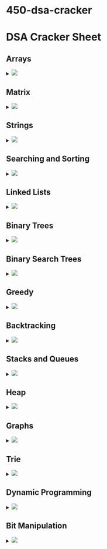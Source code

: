 # 450-dsa-cracker

<!--
<h2 id="index">Index :</h2>
<ol>
    <li><a href="#array"> Arrays</a></li>
    <li><a href="#matrix"> Matrix</a></li>
    <li><a href="#string"> Strings</a></li>
    <li><a href="#sns"> Searching & Sorting</a></li>
    <li><a href="#linkedlist"> LinkedList</a></li>
    <li><a href="#binarytrees"> Binary Trees</a></li>
    <li><a href="#bst"> Binary Search Trees</a></li>
    <li><a href="#greedy"> Greedy</a></li>
    <li><a href="#backtracking"> BackTracking</a></li>
    <li><a href="#snq"> Stacks & Queues</a></li>
    <li><a href="#heap"> Heap</a></li>
    <li><a href="#graph"> Graph</a></li>
    <li><a href="#trie"> Trie</a></li>
    <li><a href="#dp"> Dynamic Programming</a></li>
    <li><a href="#bm"> Bit Manipulation</a></li>
</ol>

` Recommended: Please solve it on “PRACTICE ” first, before moving on to the solution. `

-->

# DSA Cracker Sheet

## Arrays

<details>

<summary><img id="array" src="https://img.shields.io/badge/Arrays-36-brightgreen?style=for-the-badge"></summary>

| Topic: | Problem                                                                                                                                           |                                                              Solutions                                                               |
| :----: | ------------------------------------------------------------------------------------------------------------------------------------------------- | :----------------------------------------------------------------------------------------------------------------------------------: |
| Array  | Reverse the array                                                                                                                                 |                                                                 <->                                                                  |
| Array  | Find the maximum and minimum element in an array                                                                                                  |                                                                 <->                                                                  |
| Array  | Find the "Kth" max and min element of an array                                                                                                    |                                                                 <->                                                                  |
| Array  | Given an array which consists of only 0, 1 and 2. Sort the array without using any sorting algo                                                   |                                                                 <->                                                                  |
| Array  | Move all the negative elements to one side of the array                                                                                           |                                                                 <->                                                                  |
| Array  | Find the Union and Intersection of the two sorted arrays.                                                                                         |                                                                 <->                                                                  |
| Array  | Write a program to cyclically rotate an array by one.                                                                                             |                                                                 <->                                                                  |
| Array  | find Largest sum contiguous Subarray [V. IMP]                                                                                                     |                                                                 <->                                                                  |
| Array  | Minimise the maximum difference between heights [V.IMP]                                                                                           |                                                                 <->                                                                  |
| Array  | Minimum no. of Jumps to reach end of an array                                                                                                     |                                                                 <->                                                                  |
| Array  | find duplicate in an array of N+1 Integers                                                                                                        |                                                                 <->                                                                  |
| Array  | Merge 2 sorted arrays without using Extra space.                                                                                                  |                                                                 <->                                                                  |
| Array  | Kadane's Algo [V.V.V.V.V IMP]                                                                                                                     |                                                                 <->                                                                  |
| Array  | Merge Intervals                                                                                                                                   |                                                                 <->                                                                  |
| Array  | Next Permutation                                                                                                                                  |                                                                 <->                                                                  |
| Array  | Count Inversion                                                                                                                                   |                                                                 <->                                                                  |
| Array  | [Best time to buy and Sell stock](https://www.geeksforgeeks.org/best-time-to-buy-and-sell-stock/)                                                 |             [![](https://img.shields.io/badge/Solution-green)](./01-Arrays/arrays_17_Best_time_to_buy_and_Sell_stock.py)             |
| Array  | find all pairs on integer array whose sum is equal to given number                                                                                |                                                                 <->                                                                  |
| Array  | find common elements In 3 sorted arrays                                                                                                           |                                                                 <->                                                                  |
| Array  | Rearrange the array in alternating positive and negative items with O(1) extra space                                                              |                                                                 <->                                                                  |
| Array  | Find if there is any subarray with sum equal to 0                                                                                                 |                                                                 <->                                                                  |
| Array  | Find factorial of a large number                                                                                                                  |                                                                 <->                                                                  |
| Array  | find maximum product subarray                                                                                                                     |                                                                 <->                                                                  |
| Array  | Find longest coinsecutive subsequence                                                                                                             |                                                                 <->                                                                  |
| Array  | Given an array of size n and a number k, fin all elements that appear more than " n/k " times.                                                    |                                                                 <->                                                                  |
| Array  | Maximum profit by buying and selling a share atmost twice                                                                                         |                                                                 <->                                                                  |
| Array  | Find whether an array is a subset of another array                                                                                                |                                                                 <->                                                                  |
| Array  | Find the triplet that sum to a given value                                                                                                        |                                                                 <->                                                                  |
| Array  | Trapping Rain water problem                                                                                                                       |                                                                 <->                                                                  |
| Array  | Chocolate Distribution problem                                                                                                                    |                                                                 <->                                                                  |
| Array  | Smallest Subarray with sum greater than a given value                                                                                             |                                                                 <->                                                                  |
| Array  | [Three way partitioning of an array around a given value](https://www.geeksforgeeks.org/three-way-partitioning-of-an-array-around-a-given-range/) | [![](https://img.shields.io/badge/Solution-green)](./01-Arrays/arrays_32_Three_way_partitioning_of_an_array_around_a_given_value.py) |
| Array  | Minimum swaps required bring elements less equal K together                                                                                       |                                                                 <->                                                                  |
| Array  | Minimum no. of operations required to make an array palindrome                                                                                    |                                                                 <->                                                                  |
| Array  | Median of 2 sorted arrays of equal size                                                                                                           |                                                                 <->                                                                  |
| Array  | Median of 2 sorted arrays of different size                                                                                                       |                                                                 <->                                                                  |

</details>

## Matrix

<details>

<summary><img id="matrix" src="https://img.shields.io/badge/Matrix-10-yellow?style=for-the-badge"></summary>

| Topic: | Problem                                                                                                                |                                                                    Solutions                                                                    |
| :----: | ---------------------------------------------------------------------------------------------------------------------- | :---------------------------------------------------------------------------------------------------------------------------------------------: |
| Matrix | Spiral traversal on a Matrix                                                                                           |                                                                       <->                                                                       |
| Matrix | Search an element in a matriix                                                                                         |                                                                       <->                                                                       |
| Matrix | Find median in a row wise sorted matrix                                                                                |                                                                       <->                                                                       |
| Matrix | Find row with maximum no. of 1's                                                                                       |                                                                       <->                                                                       |
| Matrix | [Print elements in sorted order using row-column wise sorted matrix](https://www.geeksforgeeks.org/sort-given-matrix/) | [![](https://img.shields.io/badge/Solution-green)](./02-Matrix/matrix_05_Print_elements_in_sorted_order_using_row_column_wise_sorted_matrix.py) |
| Matrix | Maximum size rectangle                                                                                                 |                                                                       <->                                                                       |
| Matrix | Find a specific pair in matrix                                                                                         |                                                                       <->                                                                       |
| Matrix | Rotate matrix by 90 degrees                                                                                            |                                                                       <->                                                                       |
| Matrix | Kth smallest element in a row-cpumn wise sorted matrix                                                                 |                                                                       <->                                                                       |
| Matrix | Common elements in all rows of a given matrix                                                                          |                                                                       <->                                                                       |

</details>

## Strings

<details>

<summary><img id="string" src="https://img.shields.io/badge/String-42-orange?style=for-the-badge"></summary>

| Topic: | Problem                                                                                                                     |                                                           Solutions                                                            |
| :----: | --------------------------------------------------------------------------------------------------------------------------- | :----------------------------------------------------------------------------------------------------------------------------: |
| String | Reverse a String                                                                                                            |                                                              <->                                                               |
| String | Check whether a String is Palindrome or not                                                                                 |                                                              <->                                                               |
| String | Find Duplicate characters in a string                                                                                       |                                                              <->                                                               |
| String | Why strings are immutable in Java?                                                                                          |                                                              <->                                                               |
| String | Write a Code to check whether one string is a rotation of another                                                           |                                                              <->                                                               |
| String | Write a Program to check whether a string is a valid shuffle of two strings or not                                          |                                                              <->                                                               |
| String | Count and Say problem                                                                                                       |                                                              <->                                                               |
| String | Write a program to find the longest Palindrome in a string.[ Longest palindromic Substring]                                 |                                                              <->                                                               |
| String | Find Longest Recurring Subsequence in String                                                                                |                                                              <->                                                               |
| String | Print all Subsequences of a string.                                                                                         |                                                              <->                                                               |
| String | Print all the permutations of the given string                                                                              |                                                              <->                                                               |
| String | Split the Binary string into two substring with equal 0’s and 1’s                                                           |                                                              <->                                                               |
| String | Word Wrap Problem [VERY IMP].                                                                                               |                                                              <->                                                               |
| String | EDIT Distance [Very Imp]                                                                                                    |                                                              <->                                                               |
| String | Find next greater number with same set of digits. [Very Very IMP]                                                           |                                                              <->                                                               |
| String | Balanced Parenthesis problem.[Imp]                                                                                          |                                                              <->                                                               |
| String | Word break Problem[ Very Imp]                                                                                               |                                                              <->                                                               |
| String | Rabin Karp Algo                                                                                                             |                                                              <->                                                               |
| String | KMP Algo                                                                                                                    |                                                              <->                                                               |
| String | Convert a Sentence into its equivalent mobile numeric keypad sequence.                                                      |                                                              <->                                                               |
| String | Minimum number of bracket reversals needed to make an expression balanced.                                                  |                                                              <->                                                               |
| String | Count All Palindromic Subsequence in a given String.                                                                        |                                                              <->                                                               |
| String | Count of number of given string in 2D character array                                                                       |                                                              <->                                                               |
| String | Search a Word in a 2D Grid of characters.                                                                                   |                                                              <->                                                               |
| String | Boyer Moore Algorithm for Pattern Searching.                                                                                |                                                              <->                                                               |
| String | Converting Roman Numerals to Decimal                                                                                        |                                                              <->                                                               |
| String | Longest Common Prefix                                                                                                       |                                                              <->                                                               |
| String | [Number of flips to make binary string alternate](https://www.geeksforgeeks.org/number-flips-make-binary-string-alternate/) | [![](https://img.shields.io/badge/Solution-green)](./03-Strings/strings_28_Number_of_flips_to_make_binary_string_alternate.py) |
| String | Find the first repeated word in string.                                                                                     |                                                              <->                                                               |
| String | Minimum number of swaps for bracket balancing.                                                                              |                                                              <->                                                               |
| String | Find the longest common subsequence between two strings.                                                                    |                                                              <->                                                               |
| String | Program to generate all possible valid IP addresses from given string.                                                      |                                                              <->                                                               |
| String | Write a program tofind the smallest window that contains all characters of string itself.                                   |                                                              <->                                                               |
| String | Rearrange characters in a string such that no two adjacent are same                                                         |                                                              <->                                                               |
| String | Minimum characters to be added at front to make string palindrome                                                           |                                                              <->                                                               |
| String | Given a sequence of words, print all anagrams together                                                                      |                                                              <->                                                               |
| String | Find the smallest window in a string containing all characters of another string                                            |                                                              <->                                                               |
| String | Recursively remove all adjacent duplicates                                                                                  |                                                              <->                                                               |
| String | String matching where one string contains wildcard characters                                                               |                                                              <->                                                               |
| String | Function to find Number of customers who could not get a computer                                                           |                                                              <->                                                               |
| String | Transform One String to Another using Minimum Number of Given Operation                                                     |                                                              <->                                                               |
| String | Check if two given strings are isomorphic to each other                                                                     |                                                              <->                                                               |
| String | Recursively print all sentences that can be formed from list of word lists                                                  |                                                              <->                                                               |

</details>

## Searching and Sorting

<details>

<summary><img id="sns" src="https://img.shields.io/badge/Searching_&_Sorting-36-red?style=for-the-badge"></summary>

|       Topic:        | Problem                                                                                                         |                                                                    Solutions                                                                     |
| :-----------------: | --------------------------------------------------------------------------------------------------------------- | :----------------------------------------------------------------------------------------------------------------------------------------------: |
| Searching & Sorting | Find first and last positions of an element in a sorted array                                                   |                                                                       <->                                                                        |
| Searching & Sorting | Find a Fixed Point (Value equal to index) in a given array                                                      |                                                                       <->                                                                        |
| Searching & Sorting | Search in a rotated sorted array                                                                                |                                                                       <->                                                                        |
| Searching & Sorting | square root of an integer                                                                                       |                                                                       <->                                                                        |
| Searching & Sorting | Maximum and minimum of an array using minimum number of comparisons                                             |                                                                       <->                                                                        |
| Searching & Sorting | Optimum location of point to minimize total distance                                                            |                                                                       <->                                                                        |
| Searching & Sorting | Find the repeating and the missing                                                                              |                                                                       <->                                                                        |
| Searching & Sorting | find majority element                                                                                           |                                                                       <->                                                                        |
| Searching & Sorting | Searching in an array where adjacent differ by at most k                                                        |                                                                       <->                                                                        |
| Searching & Sorting | find a pair with a given difference                                                                             |                                                                       <->                                                                        |
| Searching & Sorting | find four elements that sum to a given value                                                                    |                                                                       <->                                                                        |
| Searching & Sorting | maximum sum such that no 2 elements are adjacent                                                                |                                                                       <->                                                                        |
| Searching & Sorting | Count triplet with sum smaller than a given value                                                               |                                                                       <->                                                                        |
| Searching & Sorting | merge 2 sorted arrays                                                                                           |                                                                       <->                                                                        |
| Searching & Sorting | print all subarrays with 0 sum                                                                                  |                                                                       <->                                                                        |
| Searching & Sorting | Product array Puzzle                                                                                            |                                                                       <->                                                                        |
| Searching & Sorting | [Sort array according to count of set bits](https://www.geeksforgeeks.org/sort-array-according-count-set-bits/) | [![](https://img.shields.io/badge/Solution-green)](./04-Searching&Sorting/searching_and_sorting_17_Sort_array_according_to_count_of_set_bits.py) |
| Searching & Sorting | minimum no. of swaps required to sort the array                                                                 |                                                                       <->                                                                        |
| Searching & Sorting | Bishu and Soldiers                                                                                              |                                                                       <->                                                                        |
| Searching & Sorting | Rasta and Kheshtak                                                                                              |                                                                       <->                                                                        |
| Searching & Sorting | Kth smallest number again                                                                                       |                                                                       <->                                                                        |
| Searching & Sorting | Find pivot element in a sorted array                                                                            |                                                                       <->                                                                        |
| Searching & Sorting | K-th Element of Two Sorted Arrays                                                                               |                                                                       <->                                                                        |
| Searching & Sorting | Aggressive cows                                                                                                 |                                                                       <->                                                                        |
| Searching & Sorting | Book Allocation Problem                                                                                         |                                                                       <->                                                                        |
| Searching & Sorting | EKOSPOJ:                                                                                                        |                                                                       <->                                                                        |
| Searching & Sorting | Job Scheduling Algo                                                                                             |                                                                       <->                                                                        |
| Searching & Sorting | Missing Number in AP                                                                                            |                                                                       <->                                                                        |
| Searching & Sorting | Smallest number with atleastn trailing zeroes infactorial                                                       |                                                                       <->                                                                        |
| Searching & Sorting | Painters Partition Problem:                                                                                     |                                                                       <->                                                                        |
| Searching & Sorting | ROTI-Prata SPOJ                                                                                                 |                                                                       <->                                                                        |
| Searching & Sorting | DoubleHelix SPOJ                                                                                                |                                                                       <->                                                                        |
| Searching & Sorting | Subset Sums                                                                                                     |                                                                       <->                                                                        |
| Searching & Sorting | Findthe inversion count                                                                                         |                                                                       <->                                                                        |
| Searching & Sorting | Implement Merge-sort in-place                                                                                   |                                                                       <->                                                                        |
| Searching & Sorting | Partitioning and Sorting Arrays with Many Repeated Entries                                                      |                                                                       <->                                                                        |

</details>

## Linked Lists

<details>

<summary><img id="linkedlist" src="https://img.shields.io/badge/Linked_List-36-blue?style=for-the-badge"></summary>

|   Topic:   | Problem                                                                         | Solutions |
| :--------: | ------------------------------------------------------------------------------- | :-------: |
| LinkedList | Write a Program to reverse the Linked List. (Both Iterative and recursive)      |    <->    |
| LinkedList | Reverse a Linked List in group of Given Size. [Very Imp]                        |    <->    |
| LinkedList | Write a program to Detect loop in a linked list.                                |    <->    |
| LinkedList | Write a program to Delete loop in a linked list.                                |    <->    |
| LinkedList | Find the starting point of the loop.                                            |    <->    |
| LinkedList | Remove Duplicates in a sorted Linked List.                                      |    <->    |
| LinkedList | Remove Duplicates in a Un-sorted Linked List.                                   |    <->    |
| LinkedList | Write a Program to Move the last element to Front in a Linked List.             |    <->    |
| LinkedList | Add “1” to a number represented as a Linked List.                               |    <->    |
| LinkedList | Add two numbers represented by linked lists.                                    |    <->    |
| LinkedList | Intersection of two Sorted Linked List.                                         |    <->    |
| LinkedList | Intersection Point of two Linked Lists.                                         |    <->    |
| LinkedList | Merge Sort For Linked lists.[Very Important]                                    |    <->    |
| LinkedList | Quicksort for Linked Lists.[Very Important]                                     |    <->    |
| LinkedList | Find the middle Element of a linked list.                                       |    <->    |
| LinkedList | Check if a linked list is a circular linked list.                               |    <->    |
| LinkedList | Split a Circular linked list into two halves.                                   |    <->    |
| LinkedList | Write a Program to check whether the Singly Linked list is a palindrome or not. |    <->    |
| LinkedList | Deletion from a Circular Linked List.                                           |    <->    |
| LinkedList | Reverse a Doubly Linked list.                                                   |    <->    |
| LinkedList | Find pairs with a given sum in a DLL.                                           |    <->    |
| LinkedList | Count triplets in a sorted DLL whose sum is equal to given value “X”.           |    <->    |
| LinkedList | Sort a “k”sorted Doubly Linked list.[Very IMP]                                  |    <->    |
| LinkedList | Rotate DoublyLinked list by N nodes.                                            |    <->    |
| LinkedList | Rotate a Doubly Linked list in group of Given Size.[Very IMP]                   |    <->    |
| LinkedList | Can we reverse a linked list in less than O(n) ?                                |    <->    |
| LinkedList | Why Quicksort is preferred for. Arrays and Merge Sort for LinkedLists ?         |    <->    |
| LinkedList | Flatten a Linked List                                                           |    <->    |
| LinkedList | Sort a LL of 0's, 1's and 2's                                                   |    <->    |
| LinkedList | Clone a linked list with next and random pointer                                |    <->    |
| LinkedList | Merge K sorted Linked list                                                      |    <->    |
| LinkedList | Multiply 2 no. represented by LL                                                |    <->    |
| LinkedList | Delete nodes which have a greater value on right side                           |    <->    |
| LinkedList | Segregate even and odd nodes in a Linked List                                   |    <->    |
| LinkedList | Program for n’th node from the end of a Linked List                             |    <->    |
| LinkedList | Find the first non-repeating character from a stream of characters              |    <->    |

</details>

## Binary Trees

<details>

<summary><img id="binarytrees" src="https://img.shields.io/badge/Binary_Trees-35-bluevoilet?style=for-the-badge"></summary>

|    Topic:    | Problem                                                                      | Solutions |
| :----------: | ---------------------------------------------------------------------------- | :-------: |
| Binary Trees | level order traversal                                                        |    <->    |
| Binary Trees | Reverse Level Order traversal                                                |    <->    |
| Binary Trees | Height of a tree                                                             |    <->    |
| Binary Trees | Diameter of a tree                                                           |    <->    |
| Binary Trees | Mirror of a tree                                                             |    <->    |
| Binary Trees | Inorder Traversal of a tree both using recursion and Iteration               |    <->    |
| Binary Trees | Preorder Traversal of a tree both using recursion and Iteration              |    <->    |
| Binary Trees | Postorder Traversal of a tree both using recursion and Iteration             |    <->    |
| Binary Trees | Left View of a tree                                                          |    <->    |
| Binary Trees | Right View of Tree                                                           |    <->    |
| Binary Trees | Top View of a tree                                                           |    <->    |
| Binary Trees | Bottom View of a tree                                                        |    <->    |
| Binary Trees | Zig-Zag traversal of a binary tree                                           |    <->    |
| Binary Trees | Check if a tree is balanced or not                                           |    <->    |
| Binary Trees | Diagnol Traversal of a Binary tree                                           |    <->    |
| Binary Trees | Boundary traversal of a Binary tree                                          |    <->    |
| Binary Trees | Construct Binary Tree from String with Bracket Representation                |    <->    |
| Binary Trees | Convert Binary tree into Doubly Linked List                                  |    <->    |
| Binary Trees | Convert Binary tree into Sum tree                                            |    <->    |
| Binary Trees | Construct Binary tree from Inorder and preorder traversal                    |    <->    |
| Binary Trees | Find minimum swaps required to convert a Binary tree into BST                |    <->    |
| Binary Trees | Check if Binary tree is Sum tree or not                                      |    <->    |
| Binary Trees | Check if all leaf nodes are at same level or not                             |    <->    |
| Binary Trees | Check if a Binary Tree contains duplicate subtrees of size 2 or more [ IMP ] |    <->    |
| Binary Trees | Check if 2 trees are mirror or not                                           |    <->    |
| Binary Trees | Sum of Nodes on the Longest path from root to leaf node                      |    <->    |
| Binary Trees | Check if given graph is tree or not. [ IMP ]                                 |    <->    |
| Binary Trees | Find Largest subtree sum in a tree                                           |    <->    |
| Binary Trees | Maximum Sum of nodes in Binary tree such that no two are adjacent            |    <->    |
| Binary Trees | Print all "K" Sum paths in a Binary tree                                     |    <->    |
| Binary Trees | Find LCA in a Binary tree                                                    |    <->    |
| Binary Trees | Find distance between 2 nodes in a Binary tree                               |    <->    |
| Binary Trees | Kth Ancestor of node in a Binary tree                                        |    <->    |
| Binary Trees | Find all Duplicate subtrees in a Binary tree [ IMP ]                         |    <->    |
| Binary Trees | Tree Isomorphism Problem                                                     |    <->    |

</details>

## Binary Search Trees

<details>

<summary><img id="bst" src="https://img.shields.io/badge/Binary_Search_Trees-22-yellowgreen?style=for-the-badge"></summary>

|       Topic:        | Problem                                                           | Solutions |
| :-----------------: | ----------------------------------------------------------------- | :-------: |
| Binary Search Trees | Fina a value in a BST                                             |    <->    |
| Binary Search Trees | Deletion of a node in a BST                                       |    <->    |
| Binary Search Trees | Find min and max value in a BST                                   |    <->    |
| Binary Search Trees | Find inorder successor and inorder predecessor in a BST           |    <->    |
| Binary Search Trees | Check if a tree is a BST or not                                   |    <->    |
| Binary Search Trees | Populate Inorder successor of all nodes                           |    <->    |
| Binary Search Trees | Find LCA of 2 nodes in a BST                                      |    <->    |
| Binary Search Trees | Construct BST from preorder traversal                             |    <->    |
| Binary Search Trees | Convert Binary tree into BST                                      |    <->    |
| Binary Search Trees | Convert a normal BST into a Balanced BST                          |    <->    |
| Binary Search Trees | Merge two BST [ V.V.V>IMP ]                                       |    <->    |
| Binary Search Trees | Find Kth largest element in a BST                                 |    <->    |
| Binary Search Trees | Find Kth smallest element in a BST                                |    <->    |
| Binary Search Trees | Count pairs from 2 BST whose sum is equal to given value "X"      |    <->    |
| Binary Search Trees | Find the median of BST in O(n) time and O(1) space                |    <->    |
| Binary Search Trees | Count BST ndoes that lie in a given range                         |    <->    |
| Binary Search Trees | Replace every element with the least greater element on its right |    <->    |
| Binary Search Trees | Given "n" appointments, find the conflicting appointments         |    <->    |
| Binary Search Trees | Check preorder is valid or not                                    |    <->    |
| Binary Search Trees | Check whether BST contains Dead end                               |    <->    |
| Binary Search Trees | Largest BST in a Binary Tree [ V.V.V.V.V IMP ]                    |    <->    |
| Binary Search Trees | Flatten BST to sorted list                                        |    <->    |

</details>

## Greedy

<details>

<summary><img id="greedy" src="https://img.shields.io/badge/Greedy-35-green?style=for-the-badge"> </summary>

| Topic: | Problem                                                                                 | Solutions |
| :----: | --------------------------------------------------------------------------------------- | :-------: |
| Greedy | Activity Selection Problem                                                              |    <->    |
| Greedy | Job SequencingProblem                                                                   |    <->    |
| Greedy | Huffman Coding                                                                          |    <->    |
| Greedy | Water Connection Problem                                                                |    <->    |
| Greedy | Fractional Knapsack Problem                                                             |    <->    |
| Greedy | Greedy Algorithm to find Minimum number of Coins                                        |    <->    |
| Greedy | Maximum trains for which stoppage can be provided                                       |    <->    |
| Greedy | Minimum Platforms Problem                                                               |    <->    |
| Greedy | Buy Maximum Stocks if i stocks can be bought on i-th day                                |    <->    |
| Greedy | Find the minimum and maximum amount to buy all N candies                                |    <->    |
| Greedy | Minimize Cash Flow among a given set of friends who have borrowed money from each other |    <->    |
| Greedy | Minimum Cost to cut a board into squares                                                |    <->    |
| Greedy | Check if it is possible to survive on Island                                            |    <->    |
| Greedy | Find maximum meetings in one room                                                       |    <->    |
| Greedy | Maximum product subset of an array                                                      |    <->    |
| Greedy | Maximize array sum after K negations                                                    |    <->    |
| Greedy | Maximize the sum of arr[i]\*i                                                           |    <->    |
| Greedy | Maximum sum of absolute difference of an array                                          |    <->    |
| Greedy | Maximize sum of consecutive differences in a circular array                             |    <->    |
| Greedy | Minimum sum of absolute difference of pairs of two arrays                               |    <->    |
| Greedy | Program for Shortest Job First (or SJF) CPU Scheduling                                  |    <->    |
| Greedy | Program for Least Recently Used (LRU) Page Replacement algorithm                        |    <->    |
| Greedy | Smallest subset with sum greater than all other elements                                |    <->    |
| Greedy | Chocolate Distribution Problem                                                          |    <->    |
| Greedy | DEFKIN -Defense of a Kingdom                                                            |    <->    |
| Greedy | DIEHARD -DIE HARD                                                                       |    <->    |
| Greedy | GERGOVIA -Wine trading in Gergovia                                                      |    <->    |
| Greedy | Picking Up Chicks                                                                       |    <->    |
| Greedy | CHOCOLA –Chocolate                                                                      |    <->    |
| Greedy | ARRANGE -Arranging Amplifiers                                                           |    <->    |
| Greedy | K Centers Problem                                                                       |    <->    |
| Greedy | Minimum Cost of ropes                                                                   |    <->    |
| Greedy | Find smallest number with given number of digits and sum of digits                      |    <->    |
| Greedy | Rearrange characters in a string such that no two adjacent are same                     |    <->    |
| Greedy | Find maximum sum possible equal sum of three stacks                                     |    <->    |

</details>

## Backtracking

<details>

<summary><img id="backtracking" src="https://img.shields.io/badge/Back_Tracking-19-yellow?style=for-the-badge"> </summary>

|    Topic:    | Problem                                                                | Solutions |
| :----------: | ---------------------------------------------------------------------- | :-------: |
| BackTracking | Rat in a maze Problem                                                  |    <->    |
| BackTracking | Printing all solutions in N-Queen Problem                              |    <->    |
| BackTracking | Word Break Problem using Backtracking                                  |    <->    |
| BackTracking | Remove Invalid Parentheses                                             |    <->    |
| BackTracking | Sudoku Solver                                                          |    <->    |
| BackTracking | m Coloring Problem                                                     |    <->    |
| BackTracking | Print all palindromic partitions of a string                           |    <->    |
| BackTracking | Subset Sum Problem                                                     |    <->    |
| BackTracking | The Knight’s tour problem                                              |    <->    |
| BackTracking | Tug of War                                                             |    <->    |
| BackTracking | Find shortest safe route in a path with landmines                      |    <->    |
| BackTracking | Combinational Sum                                                      |    <->    |
| BackTracking | Find Maximum number possible by doing at-most K swaps                  |    <->    |
| BackTracking | Print all permutations of a string                                     |    <->    |
| BackTracking | Find if there is a path of more than k length from a source            |    <->    |
| BackTracking | Longest Possible Route in a Matrix with Hurdles                        |    <->    |
| BackTracking | Print all possible paths from top left to bottom right of a mXn matrix |    <->    |
| BackTracking | Partition of a set intoK subsets with equal sum                        |    <->    |
| BackTracking | Find the K-th Permutation Sequence of first N natural numbers          |    <->    |

</details>

## Stacks and Queues

<details>

<summary><img id="snq" src="https://img.shields.io/badge/Stacks_&_Queues-38-red?style=for-the-badge"> </summary>

|     Topic:      | Problem                                                                                       | Solutions |
| :-------------: | --------------------------------------------------------------------------------------------- | :-------: |
| Stacks & Queues | Implement Stack from Scratch                                                                  |    <->    |
| Stacks & Queues | Implement Queue from Scratch                                                                  |    <->    |
| Stacks & Queues | Implement 2 stack in an array                                                                 |    <->    |
| Stacks & Queues | find the middle element of a stack                                                            |    <->    |
| Stacks & Queues | Implement "N" stacks in an Array                                                              |    <->    |
| Stacks & Queues | Check the expression has valid or Balanced parenthesis or not.                                |    <->    |
| Stacks & Queues | Reverse a String using Stack                                                                  |    <->    |
| Stacks & Queues | Design a Stack that supports getMin() in O(1) time and O(1) extra space.                      |    <->    |
| Stacks & Queues | Find the next Greater element                                                                 |    <->    |
| Stacks & Queues | The celebrity Problem                                                                         |    <->    |
| Stacks & Queues | Arithmetic Expression evaluation                                                              |    <->    |
| Stacks & Queues | Evaluation of Postfix expression                                                              |    <->    |
| Stacks & Queues | Implement a method to insert an element at its bottom without using any other data structure. |    <->    |
| Stacks & Queues | Reverse a stack using recursion                                                               |    <->    |
| Stacks & Queues | Sort a Stack using recursion                                                                  |    <->    |
| Stacks & Queues | Merge Overlapping Intervals                                                                   |    <->    |
| Stacks & Queues | Largest rectangular Area in Histogram                                                         |    <->    |
| Stacks & Queues | Length of the Longest Valid Substring                                                         |    <->    |
| Stacks & Queues | Expression contains redundant bracket or not                                                  |    <->    |
| Stacks & Queues | Implement Stack using Queue                                                                   |    <->    |
| Stacks & Queues | Implement Stack using Deque                                                                   |    <->    |
| Stacks & Queues | Stack Permutations (Check if an array is stack permutation of other)                          |    <->    |
| Stacks & Queues | Implement Queue using Stack                                                                   |    <->    |
| Stacks & Queues | Implement "n" queue in an array                                                               |    <->    |
| Stacks & Queues | Implement a Circular queue                                                                    |    <->    |
| Stacks & Queues | LRU Cache Implementationa                                                                     |    <->    |
| Stacks & Queues | Reverse a Queue using recursion                                                               |    <->    |
| Stacks & Queues | Reverse the first “K” elements of a queue                                                     |    <->    |
| Stacks & Queues | Interleave the first half of the queue with second half                                       |    <->    |
| Stacks & Queues | Find the first circular tour that visits all Petrol Pumps                                     |    <->    |
| Stacks & Queues | Minimum time required to rot all oranges                                                      |    <->    |
| Stacks & Queues | Distance of nearest cell having 1 in a binary matrix                                          |    <->    |
| Stacks & Queues | First negative integer in every window of size “k”                                            |    <->    |
| Stacks & Queues | Check if all levels of two trees are anagrams or not.                                         |    <->    |
| Stacks & Queues | Sum of minimum and maximum elements of all subarrays of size “k”.                             |    <->    |
| Stacks & Queues | Minimum sum of squares of character counts in a given string after removing “k” characters.   |    <->    |
| Stacks & Queues | Queue based approach or first non-repeating character in a stream.                            |    <->    |
| Stacks & Queues | Next Smaller Element                                                                          |    <->    |

</details>

## Heap

<details>

<summary><img id="heap" src="https://img.shields.io/badge/Heap-18-orange?style=for-the-badge"></summary>

| Topic: | Problem                                                              | Solutions |
| :----: | -------------------------------------------------------------------- | :-------: |
|  Heap  | Implement a Maxheap/MinHeap using arrays and recursion.              |    <->    |
|  Heap  | Sort an Array using heap. (HeapSort)                                 |    <->    |
|  Heap  | Maximum of all subarrays of size k.                                  |    <->    |
|  Heap  | “k” largest element in an array                                      |    <->    |
|  Heap  | Kth smallest and largest element in an unsorted array                |    <->    |
|  Heap  | Merge “K” sorted arrays. [ IMP ]                                     |    <->    |
|  Heap  | Merge 2 Binary Max Heaps                                             |    <->    |
|  Heap  | Kth largest sum continuous subarrays                                 |    <->    |
|  Heap  | Leetcode- reorganize strings                                         |    <->    |
|  Heap  | Merge “K” Sorted Linked Lists [V.IMP]                                |    <->    |
|  Heap  | Smallest range in “K” Lists                                          |    <->    |
|  Heap  | Median in a stream of Integers                                       |    <->    |
|  Heap  | Check if a Binary Tree is Heap                                       |    <->    |
|  Heap  | Connect “n” ropes with minimum cost                                  |    <->    |
|  Heap  | Convert BST to Min Heap                                              |    <->    |
|  Heap  | Convert min heap to max heap                                         |    <->    |
|  Heap  | Rearrange characters in a string such that no two adjacent are same. |    <->    |
|  Heap  | Minimum sum of two numbers formed from digits of an array            |    <->    |

</details>

## Graphs

<details>

<summary><img id="graph" src="https://img.shields.io/badge/Graph-44-orange?style=for-the-badge"></summary>

| Topic: | Problem                                                                                    | Solutions |
| :----: | ------------------------------------------------------------------------------------------ | :-------: |
| Graph  | Create a Graph, print it                                                                   |    <->    |
| Graph  | Implement BFS algorithm                                                                    |    <->    |
| Graph  | Implement DFS Algo                                                                         |    <->    |
| Graph  | Detect Cycle in Directed Graph using BFS/DFS Algo                                          |    <->    |
| Graph  | Detect Cycle in UnDirected Graph using BFS/DFS Algo                                        |    <->    |
| Graph  | Search in a Maze                                                                           |    <->    |
| Graph  | Minimum Step by Knight                                                                     |    <->    |
| Graph  | flood fill algo                                                                            |    <->    |
| Graph  | Clone a graph                                                                              |    <->    |
| Graph  | Making wired Connections                                                                   |    <->    |
| Graph  | word Ladder                                                                                |    <->    |
| Graph  | Dijkstra algo                                                                              |    <->    |
| Graph  | Implement Topological Sort                                                                 |    <->    |
| Graph  | Minimum time taken by each job to be completed given by a Directed Acyclic Graph           |    <->    |
| Graph  | Find whether it is possible to finish all tasks or not from given dependencies             |    <->    |
| Graph  | Find the no. of Isalnds                                                                    |    <->    |
| Graph  | Given a sorted Dictionary of an Alien Language, find order of characters                   |    <->    |
| Graph  | Implement Kruksal’sAlgorithm                                                               |    <->    |
| Graph  | Implement Prim’s Algorithm                                                                 |    <->    |
| Graph  | Total no. of Spanning tree in a graph                                                      |    <->    |
| Graph  | Implement Bellman Ford Algorithm                                                           |    <->    |
| Graph  | Implement Floyd warshallAlgorithm                                                          |    <->    |
| Graph  | Travelling Salesman Problem                                                                |    <->    |
| Graph  | Graph ColouringProblem                                                                     |    <->    |
| Graph  | Snake and Ladders Problem                                                                  |    <->    |
| Graph  | Find bridge in a graph                                                                     |    <->    |
| Graph  | Count Strongly connected Components(Kosaraju Algo)                                         |    <->    |
| Graph  | Check whether a graph is Bipartite or Not                                                  |    <->    |
| Graph  | Detect Negative cycle in a graph                                                           |    <->    |
| Graph  | Longest path in a Directed Acyclic Graph                                                   |    <->    |
| Graph  | Journey to the Moon                                                                        |    <->    |
| Graph  | Cheapest Flights Within K Stops                                                            |    <->    |
| Graph  | Oliver and the Game                                                                        |    <->    |
| Graph  | Water Jug problem using BFS                                                                |    <->    |
| Graph  | Water Jug problem using BFS                                                                |    <->    |
| Graph  | Find if there is a path of more thank length from a source                                 |    <->    |
| Graph  | M-ColouringProblem                                                                         |    <->    |
| Graph  | Minimum edges to reverse o make path from source to destination                            |    <->    |
| Graph  | Paths to travel each nodes using each edge(Seven Bridges)                                  |    <->    |
| Graph  | Vertex Cover Problem                                                                       |    <->    |
| Graph  | Chinese Postman or Route Inspection                                                        |    <->    |
| Graph  | Number of Triangles in a Directed and Undirected Graph                                     |    <->    |
| Graph  | Minimise the cashflow among a given set of friends who have borrowed money from each other |    <->    |
| Graph  | Two Clique Problem                                                                         |    <->    |

</details>

## Trie

<details>

<summary><img id="trie" src="https://img.shields.io/badge/Trie-06-blue?style=for-the-badge"></summary>

| Topic: | Problem                                                    | Solutions |
| :----: | ---------------------------------------------------------- | :-------: |
|  Trie  | Construct a trie from scratch                              |    <->    |
|  Trie  | Find shortest unique prefix for every word in a given list |    <->    |
|  Trie  | Word Break Problem \| (Trie solution)                      |    <->    |
|  Trie  | Given a sequence of words, print all anagrams together     |    <->    |
|  Trie  | Implement a Phone Directory                                |    <->    |
|  Trie  | Print unique rows in a given boolean matrix                |    <->    |

</details>

## Dynamic Programming

<details>

<summary><img id="dp" src="https://img.shields.io/badge/ Dynamic_Programming-60-ff69b4?style=for-the-badge"></summary>

|       Topic:        | Problem                                                                                              | Solutions |
| :-----------------: | ---------------------------------------------------------------------------------------------------- | :-------: |
| Dynamic Programming | Coin ChangeProblem                                                                                   |    <->    |
| Dynamic Programming | Knapsack Problem                                                                                     |    <->    |
| Dynamic Programming | Binomial CoefficientProblem                                                                          |    <->    |
| Dynamic Programming | Permutation CoefficientProblem                                                                       |    <->    |
| Dynamic Programming | Program for nth Catalan Number                                                                       |    <->    |
| Dynamic Programming | Matrix Chain Multiplication                                                                          |    <->    |
| Dynamic Programming | Edit Distance                                                                                        |    <->    |
| Dynamic Programming | Subset Sum Problem                                                                                   |    <->    |
| Dynamic Programming | Friends Pairing Problem                                                                              |    <->    |
| Dynamic Programming | Gold Mine Problem                                                                                    |    <->    |
| Dynamic Programming | Assembly Line SchedulingProblem                                                                      |    <->    |
| Dynamic Programming | Painting the Fenceproblem                                                                            |    <->    |
| Dynamic Programming | Maximize The Cut Segments                                                                            |    <->    |
| Dynamic Programming | Longest Common Subsequence                                                                           |    <->    |
| Dynamic Programming | Longest Repeated Subsequence                                                                         |    <->    |
| Dynamic Programming | Longest Increasing Subsequence                                                                       |    <->    |
| Dynamic Programming | Space Optimized Solution of LCS                                                                      |    <->    |
| Dynamic Programming | LCS (Longest Common Subsequence) of three strings                                                    |    <->    |
| Dynamic Programming | Maximum Sum Increasing Subsequence                                                                   |    <->    |
| Dynamic Programming | Count all subsequences having product less than K                                                    |    <->    |
| Dynamic Programming | Longest subsequence such that difference between adjacent is one                                     |    <->    |
| Dynamic Programming | Maximum subsequence sum such that no three are consecutive                                           |    <->    |
| Dynamic Programming | Egg Dropping Problem                                                                                 |    <->    |
| Dynamic Programming | Maximum Length Chain of Pairs                                                                        |    <->    |
| Dynamic Programming | Maximum size square sub-matrix with all 1s                                                           |    <->    |
| Dynamic Programming | Maximum sum of pairs with specific difference                                                        |    <->    |
| Dynamic Programming | Min Cost PathProblem                                                                                 |    <->    |
| Dynamic Programming | Maximum difference of zeros and ones in binary string                                                |    <->    |
| Dynamic Programming | Minimum number of jumps to reach end                                                                 |    <->    |
| Dynamic Programming | Minimum cost to fill given weight in a bag                                                           |    <->    |
| Dynamic Programming | Minimum removals from array to make max –min <= K                                                    |    <->    |
| Dynamic Programming | Longest Common Substring                                                                             |    <->    |
| Dynamic Programming | Count number of ways to reacha given score in a game                                                 |    <->    |
| Dynamic Programming | Count Balanced Binary Trees of Height h                                                              |    <->    |
| Dynamic Programming | LargestSum Contiguous Subarray [V>V>V>V IMP ]                                                        |    <->    |
| Dynamic Programming | Smallest sum contiguous subarray                                                                     |    <->    |
| Dynamic Programming | Unbounded Knapsack (Repetition of items allowed)                                                     |    <->    |
| Dynamic Programming | Word Break Problem                                                                                   |    <->    |
| Dynamic Programming | Largest Independent Set Problem                                                                      |    <->    |
| Dynamic Programming | Partition problem                                                                                    |    <->    |
| Dynamic Programming | Longest Palindromic Subsequence                                                                      |    <->    |
| Dynamic Programming | Count All Palindromic Subsequence in a given String                                                  |    <->    |
| Dynamic Programming | Longest Palindromic Substring                                                                        |    <->    |
| Dynamic Programming | Longest alternating subsequence                                                                      |    <->    |
| Dynamic Programming | Weighted Job Scheduling                                                                              |    <->    |
| Dynamic Programming | Coin game winner where every player has three choices                                                |    <->    |
| Dynamic Programming | Count Derangements (Permutation such that no element appears in its original position) [ IMPORTANT ] |    <->    |
| Dynamic Programming | Maximum profit by buying and selling a share at most twice [ IMP ]                                   |    <->    |
| Dynamic Programming | Optimal Strategy for a Game                                                                          |    <->    |
| Dynamic Programming | Optimal Binary Search Tree                                                                           |    <->    |
| Dynamic Programming | Palindrome PartitioningProblem                                                                       |    <->    |
| Dynamic Programming | Word Wrap Problem                                                                                    |    <->    |
| Dynamic Programming | Mobile Numeric Keypad Problem [ IMP ]                                                                |    <->    |
| Dynamic Programming | Boolean Parenthesization Problem                                                                     |    <->    |
| Dynamic Programming | Largest rectangular sub-matrix whose sum is 0                                                        |    <->    |
| Dynamic Programming | Largest area rectangular sub-matrix with equal number of 1’s and 0’s [ IMP ]                         |    <->    |
| Dynamic Programming | Maximum sum rectangle in a 2D matrix                                                                 |    <->    |
| Dynamic Programming | Maximum profit by buying and selling a share at most k times                                         |    <->    |
| Dynamic Programming | Find if a string is interleaved of two other strings                                                 |    <->    |
| Dynamic Programming | Maximum Length of Pair Chain                                                                         |    <->    |

</details>

## Bit Manipulation

<details>

<summary><img id="bm" src="https://img.shields.io/badge/Bit_Manipulation-10-bluevoilet?style=for-the-badge"></summary>

|      Topic:      | Problem                                                                     | Solutions |
| :--------------: | --------------------------------------------------------------------------- | :-------: |
| Bit Manipulation | Count set bits in an integer                                                |    <->    |
| Bit Manipulation | Find the two non-repeating elements in an array of repeating elements       |    <->    |
| Bit Manipulation | Count number of bits to be flipped to convert A to B                        |    <->    |
| Bit Manipulation | Count total set bits in all numbers from 1 to n                             |    <->    |
| Bit Manipulation | Program to find whether a no is power of two                                |    <->    |
| Bit Manipulation | Find position of the only set bit                                           |    <->    |
| Bit Manipulation | Copy set bits in a range                                                    |    <->    |
| Bit Manipulation | Divide two integers without using multiplication, division and mod operator |    <->    |
| Bit Manipulation | Calculate square of a number without using \*, / and pow()                  |    <->    |
| Bit Manipulation | Power Set                                                                   |    <->    |

